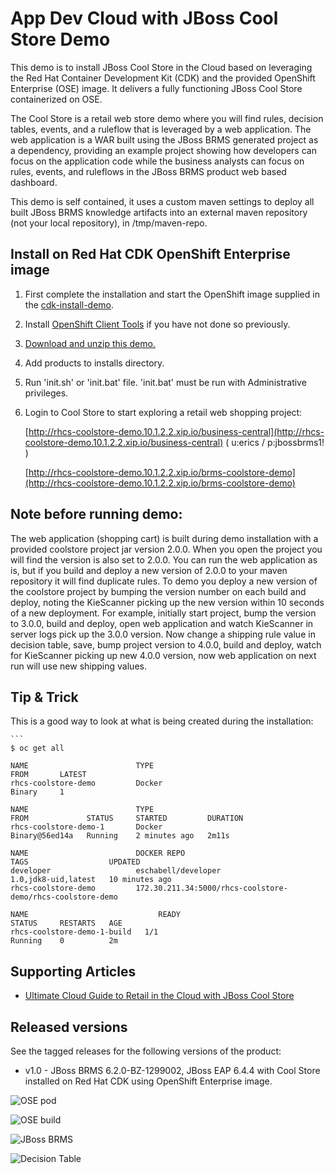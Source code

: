 App Dev Cloud with JBoss Cool Store Demo 
==========================================
This demo is to install JBoss Cool Store in the Cloud based on leveraging the Red Hat Container Development Kit (CDK) and the
provided OpenShift Enterprise (OSE) image. It delivers a fully functioning JBoss Cool Store containerized on OSE.

The Cool Store is a retail web store demo where you will find rules, decision tables, events, and a ruleflow 
that is leveraged by a web application. The web application is a WAR built using the JBoss BRMS
generated project as a dependency, providing an example project showing how developers can focus on the 
application code while the business analysts can focus on rules, events, and ruleflows in the 
JBoss BRMS product web based dashboard.

This demo is self contained, it uses a custom maven settings to deploy all built JBoss BRMS knowledge artifacts
into an external maven repository (not your local repository), in /tmp/maven-repo.


Install on Red Hat CDK OpenShift Enterprise image
-------------------------------------------------
1. First complete the installation and start the OpenShift image supplied in the [cdk-install-demo](https://github.com/eschabell/cdk-install-demo).

2. Install [OpenShift Client Tools](https://developers.openshift.com/managing-your-applications/client-tools.html) if you have not done so previously.

3. [Download and unzip this demo.](https://github.com/eschabell/rhcs-coolstore-demo/archive/master.zip)

4. Add products to installs directory.

5. Run 'init.sh' or 'init.bat' file. 'init.bat' must be run with Administrative privileges.

6. Login to Cool Store to start exploring a retail web shopping project:

    [http://rhcs-coolstore-demo.10.1.2.2.xip.io/business-central](http://rhcs-coolstore-demo.10.1.2.2.xip.io/business-central)
    ( u:erics / p:jbossbrms1! )

    [http://rhcs-coolstore-demo.10.1.2.2.xip.io/brms-coolstore-demo](http://rhcs-coolstore-demo.10.1.2.2.xip.io/brms-coolstore-demo)


Note before running demo:
-------------------------
The web application (shopping cart) is built during demo installation with a provided coolstore project jar version 2.0.0. When you 
open the project you will find the version is also set to 2.0.0. You can run the web application as is, but if you build and deploy
a new version of 2.0.0 to your maven repository it will find duplicate rules. To demo you deploy a new version of the coolstore
project by bumping the version number on each build and deploy, noting the KieScanner picking up the new version within 10 seconds 
of a new deployment. For example, initially start project, bump the version to 3.0.0, build and deploy, open web application and
watch KieScanner in server logs pick up the 3.0.0 version. Now change a shipping rule value in decision table, save, bump project
version to 4.0.0, build and deploy, watch for KieScanner picking up new 4.0.0 version, now web application on next run will use new
shipping values.


Tip & Trick
-----------
This is a good way to look at what is being created during the installation:

    ```
    $ oc get all

    NAME                        TYPE                                           FROM       LATEST
    rhcs-coolstore-demo         Docker                                         Binary     1

    NAME                        TYPE                                           FROM             STATUS     STARTED         DURATION
    rhcs-coolstore-demo-1       Docker                                         Binary@56ed14a   Running    2 minutes ago   2m11s
    
    NAME                        DOCKER REPO                                    TAGS                  UPDATED
    developer                   eschabell/developer                     1.0,jdk8-uid,latest   10 minutes ago
    rhcs-coolstore-demo         172.30.211.34:5000/rhcs-coolstore-demo/rhcs-coolstore-demo

    NAME                             READY                                     STATUS     RESTARTS   AGE
    rhcs-coolstore-demo-1-build   1/1                                       Running    0          2m


Supporting Articles
-------------------
- [Ultimate Cloud Guide to Retail in the Cloud with JBoss Cool Store](http://www.schabell.org/2016/03/ultimate-cloud-guide-retail-cloud-jboss-coolstore.html)


Released versions
-----------------
See the tagged releases for the following versions of the product:

- v1.0 - JBoss BRMS 6.2.0-BZ-1299002, JBoss EAP 6.4.4 with Cool Store installed on Red Hat CDK using OpenShift Enterprise image. 

![OSE pod](https://github.com/eschabell/rhcs-coolstore-demo/blob/master/docs/demo-images/rhcs-coolstore-pod.png?raw=true)

![OSE build](https://github.com/eschabell/rhcs-coolstore-demo/blob/master/docs/demo-images/rhcs-coolstore-build.png?raw=true)

![JBoss BRMS](https://github.com/eschabell/rhcs-coolstore-demo/blob/master/docs/demo-images/jboss-brms.png?raw=true)

![Decision Table](https://github.com/eschabell/rhcs-coolstore-demo/blob/master/docs/demo-images/coolstore-decision-table.png?raw=true)

